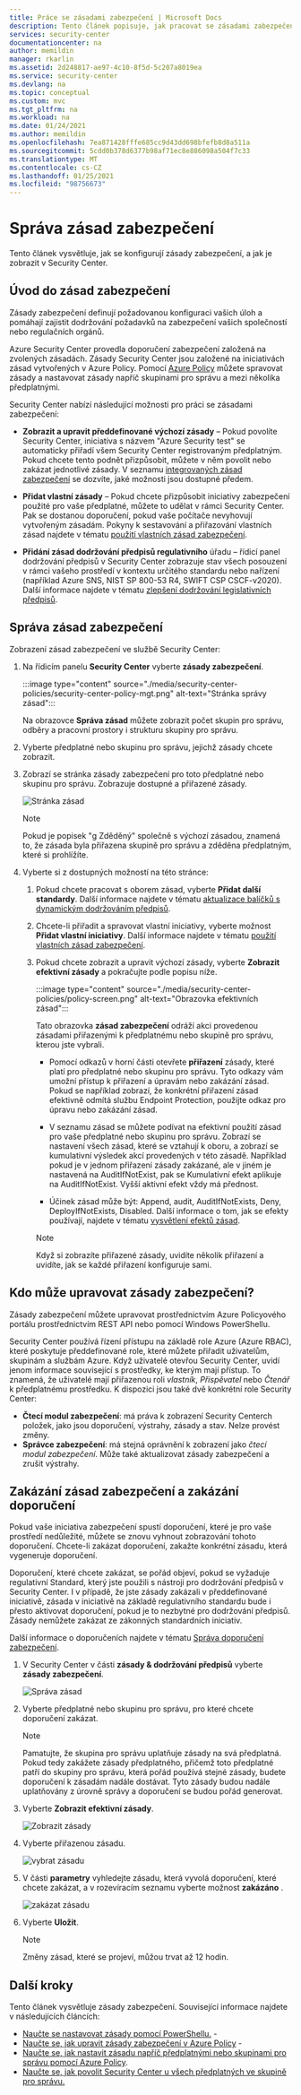 ```yaml
---
title: Práce se zásadami zabezpečení | Microsoft Docs
description: Tento článek popisuje, jak pracovat se zásadami zabezpečení v Azure Security Center.
services: security-center
documentationcenter: na
author: memildin
manager: rkarlin
ms.assetid: 2d248817-ae97-4c10-8f5d-5c207a8019ea
ms.service: security-center
ms.devlang: na
ms.topic: conceptual
ms.custom: mvc
ms.tgt_pltfrm: na
ms.workload: na
ms.date: 01/24/2021
ms.author: memildin
ms.openlocfilehash: 7ea871428fffe685cc9d43dd698bfefb8d8a511a
ms.sourcegitcommit: 5cdd0b378d6377b98af71ec8e886098a504f7c33
ms.translationtype: MT
ms.contentlocale: cs-CZ
ms.lasthandoff: 01/25/2021
ms.locfileid: "98756673"
---
```

# <a name="manage-security-policies"></a>Správa zásad zabezpečení

Tento článek vysvětluje, jak se konfigurují zásady zabezpečení, a jak je zobrazit v Security Center. 

## <a name="introduction-to-security-policies"></a>Úvod do zásad zabezpečení

Zásady zabezpečení definují požadovanou konfiguraci vašich úloh a pomáhají zajistit dodržování požadavků na zabezpečení vašich společností nebo regulačních orgánů.

Azure Security Center provedla doporučení zabezpečení založená na zvolených zásadách. Zásady Security Center jsou založené na iniciativách zásad vytvořených v Azure Policy. Pomocí [Azure Policy](../governance/policy/overview.md) můžete spravovat zásady a nastavovat zásady napříč skupinami pro správu a mezi několika předplatnými.

Security Center nabízí následující možnosti pro práci se zásadami zabezpečení:

* **Zobrazit a upravit předdefinované výchozí zásady** – Pokud povolíte Security Center, iniciativa s názvem "Azure Security test" se automaticky přiřadí všem Security Center registrovaným předplatným. Pokud chcete tento podnět přizpůsobit, můžete v něm povolit nebo zakázat jednotlivé zásady. V seznamu [integrovaných zásad zabezpečení](./policy-reference.md) se dozvíte, jaké možnosti jsou dostupné předem.

* **Přidat vlastní zásady** – Pokud chcete přizpůsobit iniciativy zabezpečení použité pro vaše předplatné, můžete to udělat v rámci Security Center. Pak se dostanou doporučení, pokud vaše počítače nevyhovují vytvořeným zásadám. Pokyny k sestavování a přiřazování vlastních zásad najdete v tématu [použití vlastních zásad zabezpečení](custom-security-policies.md).

* **Přidání zásad dodržování předpisů regulativního** úřadu – řídicí panel dodržování předpisů v Security Center zobrazuje stav všech posouzení v rámci vašeho prostředí v kontextu určitého standardu nebo nařízení (například Azure SNS, NIST SP 800-53 R4, SWIFT CSP CSCF-v2020). Další informace najdete v tématu [zlepšení dodržování legislativních předpisů](security-center-compliance-dashboard.md).


## <a name="manage-your-security-policies"></a>Správa zásad zabezpečení

Zobrazení zásad zabezpečení ve službě Security Center:

1. Na řídicím panelu **Security Center** vyberte **zásady zabezpečení**.

    :::image type="content" source="./media/security-center-policies/security-center-policy-mgt.png" alt-text="Stránka správy zásad":::

   Na obrazovce **Správa zásad** můžete zobrazit počet skupin pro správu, odběry a pracovní prostory i strukturu skupiny pro správu.

1. Vyberte předplatné nebo skupinu pro správu, jejichž zásady chcete zobrazit.

1. Zobrazí se stránka zásady zabezpečení pro toto předplatné nebo skupinu pro správu. Zobrazuje dostupné a přiřazené zásady.

   ![Stránka zásad](./media/tutorial-security-policy/security-policy-page.png)

    > [!NOTE]
    > Pokud je popisek "g Zděděný" společně s výchozí zásadou, znamená to, že zásada byla přiřazena skupině pro správu a zděděna předplatným, které si prohlížíte.


1. Vyberte si z dostupných možností na této stránce:

    1. Pokud chcete pracovat s oborem zásad, vyberte **Přidat další standardy**. Další informace najdete v tématu [aktualizace balíčků s dynamickým dodržováním předpisů](update-regulatory-compliance-packages.md).

    1. Chcete-li přiřadit a spravovat vlastní iniciativy, vyberte možnost **Přidat vlastní iniciativy**. Další informace najdete v tématu [použití vlastních zásad zabezpečení](custom-security-policies.md).

    1. Pokud chcete zobrazit a upravit výchozí zásady, vyberte **Zobrazit efektivní zásady** a pokračujte podle popisu níže. 

        :::image type="content" source="./media/security-center-policies/policy-screen.png" alt-text="Obrazovka efektivních zásad":::

       Tato obrazovka **zásad zabezpečení** odráží akci provedenou zásadami přiřazenými k předplatnému nebo skupině pro správu, kterou jste vybrali.
       
       * Pomocí odkazů v horní části otevřete **přiřazení** zásady, které platí pro předplatné nebo skupinu pro správu. Tyto odkazy vám umožní přístup k přiřazení a úpravám nebo zakázání zásad. Pokud se například zobrazí, že konkrétní přiřazení zásad efektivně odmítá službu Endpoint Protection, použijte odkaz pro úpravu nebo zakázání zásad.
       
       * V seznamu zásad se můžete podívat na efektivní použití zásad pro vaše předplatné nebo skupinu pro správu. Zobrazí se nastavení všech zásad, které se vztahují k oboru, a zobrazí se kumulativní výsledek akcí provedených v této zásadě. Například pokud je v jednom přiřazení zásady zakázané, ale v jiném je nastavená na AuditIfNotExist, pak se Kumulativní efekt aplikuje na AuditIfNotExist. Vyšší aktivní efekt vždy má přednost.
       
       * Účinek zásad může být: Append, audit, AuditIfNotExists, Deny, DeployIfNotExists, Disabled. Další informace o tom, jak se efekty používají, najdete v tématu [vysvětlení efektů zásad](../governance/policy/concepts/effects.md).

       > [!NOTE]
       > Když si zobrazíte přiřazené zásady, uvidíte několik přiřazení a uvidíte, jak se každé přiřazení konfiguruje sami.


## <a name="who-can-edit-security-policies"></a>Kdo může upravovat zásady zabezpečení?

Zásady zabezpečení můžete upravovat prostřednictvím Azure Policyového portálu prostřednictvím REST API nebo pomocí Windows PowerShellu.

Security Center používá řízení přístupu na základě role Azure (Azure RBAC), které poskytuje předdefinované role, které můžete přiřadit uživatelům, skupinám a službám Azure. Když uživatelé otevřou Security Center, uvidí jenom informace související s prostředky, ke kterým mají přístup. To znamená, že uživatelé mají přiřazenou roli *vlastník*, *Přispěvatel* nebo *Čtenář* k předplatnému prostředku. K dispozici jsou také dvě konkrétní role Security Center:

- **Čtecí modul zabezpečení**: má práva k zobrazení Security Centerch položek, jako jsou doporučení, výstrahy, zásady a stav. Nelze provést změny.
- **Správce zabezpečení**: má stejná oprávnění k zobrazení jako *čtecí modul zabezpečení*. Může také aktualizovat zásady zabezpečení a zrušit výstrahy.


## <a name="disable-security-policies-and-disable-recommendations"></a>Zakázání zásad zabezpečení a zakázání doporučení

Pokud vaše iniciativa zabezpečení spustí doporučení, které je pro vaše prostředí nedůležité, můžete se znovu vyhnout zobrazování tohoto doporučení. Chcete-li zakázat doporučení, zakažte konkrétní zásadu, která vygeneruje doporučení.

Doporučení, které chcete zakázat, se pořád objeví, pokud se vyžaduje regulativní Standard, který jste použili s nástroji pro dodržování předpisů v Security Center. I v případě, že jste zásady zakázali v předdefinované iniciativě, zásada v iniciativě na základě regulativního standardu bude i přesto aktivovat doporučení, pokud je to nezbytné pro dodržování předpisů. Zásady nemůžete zakázat ze zákonných standardních iniciativ.

Další informace o doporučeních najdete v tématu [Správa doporučení zabezpečení](security-center-recommendations.md).

1. V Security Center v části **zásady & dodržování předpisů** vyberte **zásady zabezpečení**.

   ![Správa zásad](./media/tutorial-security-policy/policy-management.png)

2. Vyberte předplatné nebo skupinu pro správu, pro které chcete doporučení zakázat.

   > [!NOTE]
   > Pamatujte, že skupina pro správu uplatňuje zásady na svá předplatná. Pokud tedy zakážete zásady předplatného, přičemž toto předplatné patří do skupiny pro správu, která pořád používá stejné zásady, budete doporučení k zásadám nadále dostávat. Tyto zásady budou nadále uplatňovány z úrovně správy a doporučení se budou pořád generovat.

1. Vyberte **Zobrazit efektivní zásady**.

   ![Zobrazit zásady](./media/tutorial-security-policy/view-effective-policy.png)

1. Vyberte přiřazenou zásadu.

   ![vybrat zásadu](./media/tutorial-security-policy/security-policy.png)

1. V části **parametry** vyhledejte zásadu, která vyvolá doporučení, které chcete zakázat, a v rozevíracím seznamu vyberte možnost **zakázáno** .

   ![zakázat zásadu](./media/tutorial-security-policy/disable-policy.png)

1. Vyberte **Uložit**.

   > [!NOTE]
   > Změny zásad, které se projeví, můžou trvat až 12 hodin.



## <a name="next-steps"></a>Další kroky
Tento článek vysvětluje zásady zabezpečení. Související informace najdete v následujících článcích:

- [Naučte se nastavovat zásady pomocí PowerShellu.](../governance/policy/assign-policy-powershell.md) - 
- [Naučte se, jak upravit zásady zabezpečení v Azure Policy](../governance/policy/tutorials/create-and-manage.md) - 
- [Naučte se, jak nastavit zásadu napříč předplatnými nebo skupinami pro správu pomocí Azure Policy](../governance/policy/overview.md).
- [Naučte se, jak povolit Security Center u všech předplatných ve skupině pro správu.](onboard-management-group.md)